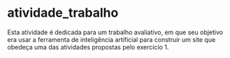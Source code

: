 # atividade_trabalho
Esta atividade é dedicada para um trabalho avaliativo, em que seu objetivo era usar a ferramenta de inteligência artificial para construir um site que obedeça uma das atividades propostas pelo exercício 1. 
